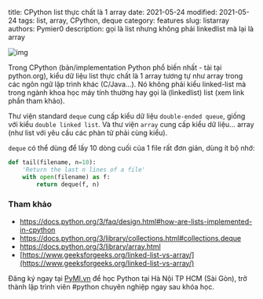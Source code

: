 title: CPython list thực chất là 1 array
date: 2021-05-24
modified: 2021-05-24
tags: list, array, CPython, deque
category: features
slug: listarray
authors: Pymier0
description: gọi là list nhưng không phải linkedlist mà lại là array

![img](https://images.unsplash.com/photo-1586294839852-650d52bb6923?crop=entropy&cs=tinysrgb&fit=max&fm=jpg&ixid=MnwyMzI1MzN8MHwxfHJhbmRvbXx8fHx8fHx8fDE2MjE4MjAwMTc&ixlib=rb-1.2.1&q=80&w=600)

Trong CPython (bản/implementation Python phổ biến nhất - tải tại python.org),
kiểu dữ liệu list thực chất là 1 array tương tự như array trong các ngôn ngữ
lập trình khác (C/Java...).
Nó không phải kiểu linked-list mà trong ngành khoa học máy tính thường hay
gọi là (linkedlist) list (xem link phần tham khảo).

Thư viện standard `deque` cung cấp kiểu dữ liệu `double-ended queue`, giống
với kiểu `double linked list`. Và thư viện `array` cung cấp kiểu dữ liệu...
array (như list với yêu cầu các phàn tử phải cùng kiểu).

`deque` có thể dùng để lấy 10 dòng cuối của 1 file rất đơn giản, dùng ít
bộ nhớ:

```py
def tail(filename, n=10):
    'Return the last n lines of a file'
    with open(filename) as f:
        return deque(f, n)
```

### Tham khảo
- https://docs.python.org/3/faq/design.html#how-are-lists-implemented-in-cpython
- https://docs.python.org/3/library/collections.html#collections.deque
- https://docs.python.org/3/library/array.html
- [https://www.geeksforgeeks.org/linked-list-vs-array/](https://www.geeksforgeeks.org/linked-list-vs-array/)

Đăng ký ngay tại [PyMI.vn](https://pymi.vn) để học Python tại Hà Nội TP HCM (Sài Gòn),
trở thành lập trình viên #python chuyên nghiệp ngay sau khóa học.
